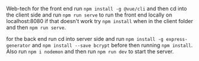 Web-tech
for the front end run `npm install -g @vue/cli` and then cd into the client side and run `npm run serve` to run the front end locally on localhost:8080 if that doesn't work try `npm install` when in the client folder and then `npm run serve`.

for the back end run cd into server side and run `npm install -g express-generator` and `npm install --save bcrypt` before then running `npm install`. Also run `npm i nodemon` and then run `npm run dev` to start the server.
